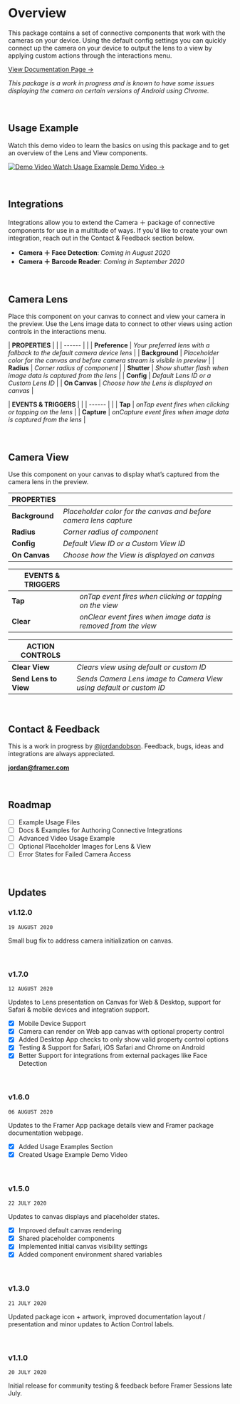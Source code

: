 # Overview

This package contains a set of connective components that work with the cameras on your device. Using the default config settings you can quickly connect up the camera on your device to output the lens to a view by applying custom actions through the interactions menu.

[View Documentation Page →](https://packages.framer.com/package/jordanrobertdobson/camera)

*This package is a work in progress and is known to have some issues displaying the camera on certain versions of Android using Chrome.*

　 　 

## Usage Example

Watch this demo video to learn the basics on using this package and to get an overview of the Lens and View components.


[![Demo Video](https://p196.p4.n0.cdn.getcloudapp.com/items/mXuy76nO/DemoVideo%403x.png) Watch Usage Example Demo Video →](https://file.jrdn.io/8LuPyk0o)

　 　 

## Integrations

Integrations allow you to extend the Camera ＋ package of connective components for use in a multitude of ways. If you'd like to create your own integration, reach out in the Contact & Feedback section below.

* **Camera ＋ Face Detection**: _Coming in August 2020_
* **Camera ＋ Barcode Reader**: _Coming in September 2020_

　 　 

## Camera Lens

Place this component on your canvas to connect and view your camera in the preview. Use the Lens image data to connect to other views using action controls in the interactions menu.

| **PROPERTIES** | |
| ------ |  |
| **Preference** | *Your preferred lens with a fallback to the default camera device lens* |
| **Background** | *Placeholder color for the canvas and before camera stream is visible in preview* |
| **Radius** | *Corner radius of component* |
| **Shutter** | *Show shutter flash when image data is captured from the lens* |
| **Config** | *Default Lens ID or a Custom Lens ID* |
| **On Canvas** | *Choose how the Lens is displayed on canvas* |

| **EVENTS & TRIGGERS** | | 
| ------ |  |
| **Tap** | *onTap event fires when clicking or tapping on the lens* |
| **Capture** | *onCapture event fires when image data is captured from the lens* |

　 　 

## Camera View

Use this component on your canvas to display what’s captured from the camera lens in the preview.

| **PROPERTIES** | |
| ------ | ------ |
| **Background** | *Placeholder color for the canvas and before camera lens capture* |
| **Radius** | *Corner radius of component* |
| **Config** | *Default View ID or a Custom View ID* |
| **On Canvas** | *Choose how the View is displayed on canvas* |

| **EVENTS & TRIGGERS** | | 
| ------ | ------ |
| **Tap** | *onTap event fires when clicking or tapping on the view* |
| **Clear** | *onClear event fires when image data is removed from the view* |

| **ACTION CONTROLS** | | 
| ------ | ------ |
| **Clear View** | *Clears view using default or custom ID* |
| **Send Lens to View** | *Sends Camera Lens image to Camera View using default or custom ID* |

　 　 

## Contact & Feedback

This is a work in progress by [@jordandobson](http://twitter.com/jordandobson). Feedback, bugs, ideas and integrations are always appreciated.

**jordan@framer.com**

　 　 

## Roadmap

- [ ] Example Usage Files
- [ ] Docs & Examples for Authoring Connective Integrations
- [ ] Advanced Video Usage Example
- [ ] Optional Placeholder Images for Lens & View
- [ ] Error States for Failed Camera Access

　 　 

## Updates

### v1.12.0

`19 AUGUST 2020`

Small bug fix to address camera initialization on canvas.

　 　 

### v1.7.0

`12 AUGUST 2020`

Updates to Lens presentation on Canvas for Web & Desktop, support for Safari & mobile devices and integration support.

- [x] Mobile Device Support
- [x] Camera can render on Web app canvas with optional property control
- [x] Added Desktop App checks to only show valid property control options
- [x] Testing & Support for Safari, iOS Safari and Chrome on Android
- [x] Better Support for integrations from external packages like Face Detection

　 　 

### v1.6.0

`06 AUGUST 2020`

Updates to the Framer App package details view and Framer package documentation webpage.

- [x] Added Usage Examples Section
- [x] Created Usage Example Demo Video

　 　 

### v1.5.0

`22 JULY 2020`

Updates to canvas displays and placeholder states.

- [x] Improved default canvas rendering
- [x] Shared placeholder components
- [x] Implemented initial canvas visibility settings
- [x] Added component environment shared variables

　 　 

### v1.3.0

`21 JULY 2020`

Updated package icon + artwork, improved documentation layout / presentation and minor updates to Action Control labels.

　 　 

### v1.1.0 

`20 JULY 2020`

Initial release for community testing & feedback before Framer Sessions late July.



　 　 



　 　 
